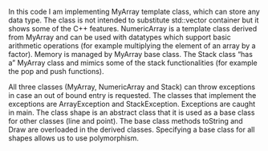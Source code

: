 In this code I am implementing MyArray template class, which can store any data type. The class is not intended to substitute std::vector container but it shows some of the C++ features.
NumericArray is a template class derived from MyArray and can be used with datatypes which support basic arithmetic operations (for example multiplying the element of an array by a factor). Memory is managed by MyArray base class.
The Stack class “has a” MyArray class and mimics some of the stack functionalities (for example the pop and push functions). 

All three classes (MyArray, NumericArray and Stack) can throw exceptions in case an out of bound entry is requested. The classes that implement the exceptions are ArrayException and StackException. Exceptions are caught in main.
The class shape is an abstract class that it is used as a base class for other classes (line and point). The base class methods toString and Draw are overloaded in the derived classes. Specifying a base class for all shapes allows us to use polymorphism.  
